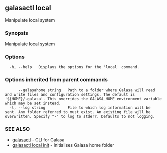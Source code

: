 ## galasactl local

Manipulate local system

### Synopsis

Manipulate local system

### Options

```
  -h, --help   Displays the options for the 'local' command.
```

### Options inherited from parent commands

```
      --galasahome string   Path to a folder where Galasa will read and write files and configuration settings. The default is '${HOME}/.galasa'. This overrides the GALASA_HOME environment variable which may be set instead.
  -l, --log string          File to which log information will be sent. Any folder referred to must exist. An existing file will be overwritten. Specify "-" to log to stderr. Defaults to not logging.
```

### SEE ALSO

* [galasactl](galasactl.md)	 - CLI for Galasa
* [galasactl local init](galasactl_local_init.md)	 - Initialises Galasa home folder

